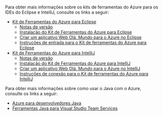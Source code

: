 Para obter mais informações sobre os kits de ferramentas do Azure para os IDEs do Eclipse e IntelliJ, consulte os links a seguir:

* [Kit de Ferramentas do Azure para Eclipse](../eclipse/azure-toolkit-for-eclipse.md) 
  * [Notas de versão](https://github.com/Microsoft/azure-tools-for-java/releases) 
  * [Instalação do Kit de Ferramentas do Azure para Eclipse](../eclipse/azure-toolkit-for-eclipse-installation.md) 
  * [Criar um aplicativo Web Olá, Mundo para o Azure no Eclipse](../eclipse/azure-toolkit-for-eclipse-create-hello-world-web-app.md) 
  * [Instruções de entrada para o Kit de ferramentas do Azure para Eclipse](../eclipse/azure-toolkit-for-eclipse-sign-in-instructions.md) 
* [Kit de Ferramentas do Azure para IntelliJ](../intellij/azure-toolkit-for-intellij.md) 
  * [Notas de versão](https://github.com/Microsoft/azure-tools-for-java/releases) 
  * [Instalação do Kit de Ferramentas do Azure para IntelliJ](../intellij/azure-toolkit-for-intellij-installation.md) 
  * [Criar um aplicativo Web Olá, Mundo para o Azure no IntelliJ](../intellij/azure-toolkit-for-intellij-create-hello-world-web-app.md) 
  * [Instruções de conexão para o Kit de ferramentas do Azure para IntelliJ](../intellij/azure-toolkit-for-intellij-sign-in-instructions.md) 

Para obter mais informações sobre como usar o Java com o Azure, consulte os links a seguir: 

* [Azure para desenvolvedores Java](https://docs.microsoft.com/java/azure/) 
* [Ferramentas Java para Visual Studio Team Services](https://java.visualstudio.com/) 
<!-- TODO: Add URLs for Java in VSCode here --> 
